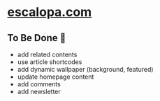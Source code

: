 # [escalopa.com](https://escalopa.com)

## To Be Done 🎯

- add related contents
- use article shortcodes
- add dynamic wallpaper (background, featured)
- update homepage content
- add comments
- add newsletter
